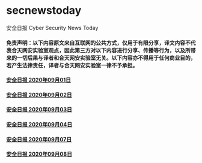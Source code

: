 # secnewstoday

安全日报 Cyber Security News Today

#### 免责声明：以下内容原文来自互联网的公共方式，仅用于有限分享，译文内容不代表合天网安实验室观点，因此第三方对以下内容进行分享、传播等行为，以及所带来的一切后果与译者和合天网安实验室无关。以下内容亦不得用于任何商业目的，若产生法律责任，译者与合天网安实验室一律不予承担。

#### [安全日报 2020年09月01日](https://github.com/hetianlab/secnewstoday/blob/master/Sept.2020/secnews-20200901.md)
#### [安全日报 2020年09月02日](https://github.com/hetianlab/secnewstoday/blob/master/Sept.2020/secnews-20200902.md)
#### [安全日报 2020年09月03日](https://github.com/hetianlab/secnewstoday/blob/master/Sept.2020/secnews-20200903.md)
#### [安全日报 2020年09月04日](https://github.com/hetianlab/secnewstoday/blob/master/Sept.2020/secnews-20200904.md)
#### [安全日报 2020年09月07日](https://github.com/hetianlab/secnewstoday/blob/master/Sept.2020/secnews-20200907.md)
#### [安全日报 2020年09月08日](https://github.com/hetianlab/secnewstoday/blob/master/Sept.2020/secnews-20200908.md)
